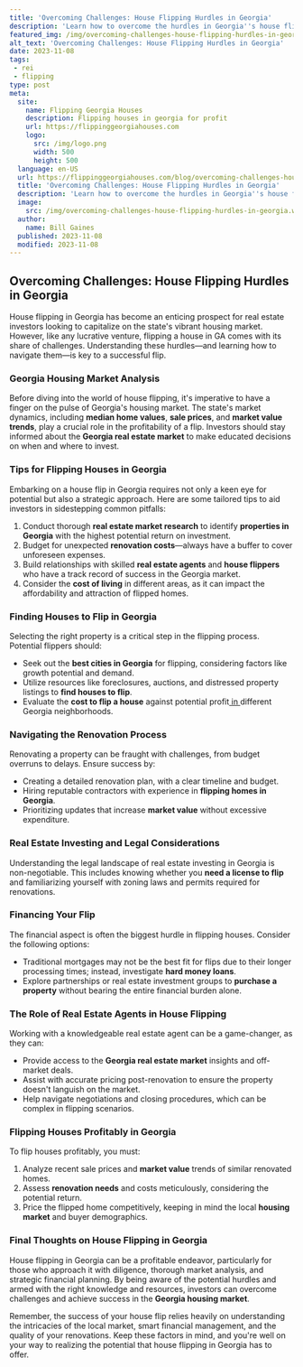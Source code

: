 ```yaml
---
title: 'Overcoming Challenges: House Flipping Hurdles in Georgia'
description: 'Learn how to overcome the hurdles in Georgia''s house flipping industry. Discover strategies and solutions for curious investors in this informative guide.'
featured_img: /img/overcoming-challenges-house-flipping-hurdles-in-georgia.webp
alt_text: 'Overcoming Challenges: House Flipping Hurdles in Georgia'
date: 2023-11-08
tags:
 - rei
 - flipping
type: post
meta:
  site:
    name: Flipping Georgia Houses
    description: Flipping houses in georgia for profit
    url: https://flippinggeorgiahouses.com
    logo:
      src: /img/logo.png
      width: 500
      height: 500
  language: en-US
  url: https://flippinggeorgiahouses.com/blog/overcoming-challenges-house-flipping-hurdles-in-georgia
  title: 'Overcoming Challenges: House Flipping Hurdles in Georgia'
  description: 'Learn how to overcome the hurdles in Georgia''s house flipping industry. Discover strategies and solutions for curious investors in this informative guide.'
  image:
    src: /img/overcoming-challenges-house-flipping-hurdles-in-georgia.webp
  author:
    name: Bill Gaines
  published: 2023-11-08
  modified: 2023-11-08
---
```



## Overcoming Challenges: House Flipping Hurdles in Georgia

House flipping in Georgia has become an enticing prospect for real estate investors looking to capitalize on the state's vibrant housing market. However, like any lucrative venture, flipping a house in GA comes with its share of challenges. Understanding these hurdles—and learning how to navigate them—is key to a successful flip.

### Georgia Housing Market Analysis

Before diving into the world of house flipping, it's imperative to have a finger on the pulse of Georgia's housing market. The state's market dynamics, including **median home values**, **sale prices**, and **market value trends**, play a crucial role in the profitability of a flip. Investors should stay informed about the **Georgia real estate market** to make educated decisions on when and where to invest.

### Tips for Flipping Houses in Georgia

Embarking on a house flip in Georgia requires not only a keen eye for potential but also a strategic approach. Here are some tailored tips to aid investors in sidestepping common pitfalls:

1. Conduct thorough **real estate market research** to identify **properties in Georgia** with the highest potential return on investment.
2. Budget for unexpected **renovation costs**—always have a buffer to cover unforeseen expenses.
3. Build relationships with skilled **real estate agents** and **house flippers** who have a track record of success in the Georgia market.
4. Consider the **cost of living** in different areas, as it can impact the affordability and attraction of flipped homes.

### Finding Houses to Flip in Georgia

Selecting the right property is a critical step in the flipping process. Potential flippers should:
  - Seek out the **best cities in Georgia** for flipping, considering factors like growth potential and demand.
  - Utilize resources like foreclosures, auctions, and distressed property listings to **find houses to flip**.
  - Evaluate the **cost to flip a house** against potential profit[  in  ](https://flippinggeorgiahouses.com/blog/georgia-flipping-success-stories-lessons-learned)different Georgia neighborhoods.

### Navigating the Renovation Process

Renovating a property can be fraught with challenges, from budget overruns to delays. Ensure success by:
  - Creating a detailed renovation plan, with a clear timeline and budget.
  - Hiring reputable contractors with experience in **flipping homes in Georgia**.
  - Prioritizing updates that increase **market value** without excessive expenditure.

### Real Estate Investing and Legal Considerations

Understanding the legal landscape of real estate investing in Georgia is non-negotiable. This includes knowing whether you **need a license to flip** and familiarizing yourself with zoning laws and permits required for renovations.

### Financing Your Flip

The financial aspect is often the biggest hurdle in flipping houses. Consider the following options:
  - Traditional mortgages may not be the best fit for flips due to their longer processing times; instead, investigate **hard money loans**.
  - Explore partnerships or real estate investment groups to **purchase a property** without bearing the entire financial burden alone.

### The Role of Real Estate Agents in House Flipping

Working with a knowledgeable real estate agent can be a game-changer, as they can:
  - Provide access to the **Georgia real estate market** insights and off-market deals.
  - Assist with accurate pricing post-renovation to ensure the property doesn't languish on the market.
  - Help navigate negotiations and closing procedures, which can be complex in flipping scenarios.

### Flipping Houses Profitably in Georgia

To flip houses profitably, you must:

1. Analyze recent sale prices and **market value** trends of similar renovated homes.
2. Assess **renovation needs** and costs meticulously, considering the potential return.
3. Price the flipped home competitively, keeping in mind the local **housing market** and buyer demographics.

### Final Thoughts on House Flipping in Georgia

House flipping in Georgia can be a profitable endeavor, particularly for those who approach it with diligence, thorough market analysis, and strategic financial planning. By being aware of the potential hurdles and armed with the right knowledge and resources, investors can overcome challenges and achieve success in the **Georgia housing market**.

Remember, the success of your house flip relies heavily on understanding the intricacies of the local market, smart financial management, and the quality of your renovations. Keep these factors in mind, and you're well on your way to realizing the potential that house flipping in Georgia has to offer.